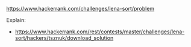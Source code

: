 https://www.hackerrank.com/challenges/lena-sort/problem

Explain:

- https://www.hackerrank.com/rest/contests/master/challenges/lena-sort/hackers/tsznuk/download_solution
